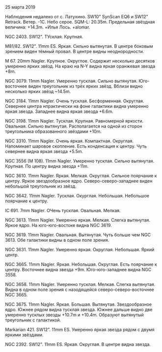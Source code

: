 25 марта 2019

Наблюдения недалеко от с. Латухино. SW10" SynScan EQ6 и SW12" Retrack. Ветер. -1С. Небо серое. SQM-L: 20.35m. Предельная звёздная величина: +14.3m. +Илья Лось. +alomar.

NGC 2403. SW12". ТУсклая. Крупная.

M81/82. SW12". 11mm ES. Яркая. Сильно вытянутая. В центре боковым зрением виден тёмный провал. В центре видны неоднородности.

M 67. 20mm Nagler. Крупное. Округлое. Содержит несколько десятков умеренно ярких звёзд. На краю на N-Y видна яркая оранжевая звезда +8m.

NGC 3079. 11mm Nagler. Умеренно тусклая. Сильно вытянутая. Юго-восточнее виден треугольник из трёх ярких звёзд. Вблизи видно несколько ярких звёзд ~14.5m.

NGC 3184. 11mm Nagler. Очень тусклая. Бесформенная. Округлая. Севернее центра нпрактически на фоне галактики видна умеренно яркая звезда. Западнее видна яркая звезда +6.6m.

NGC 3198. 11mm Nagler. Тусклая. Крупная. Равномерной яркости. Овальная. Сильно вытянутая. Располагается на одной из сторон треугольника образованного звёздами +10m.

NGC 3310. 11mm Nagler. Очень яркая. Компактная. Округлая. Напоминает шаровое скопление. Есть конденсация к центру. Чуть севернее видна яркая звезда +5.5m.

NGC 3556 (M 108). 11mm Nagler. Умеренно тусклая. Сильно вытянутая. Крупная. По центру видна звезда +11m.

NGC 3610. 11mm Nagler. Яркая. Мелкая. Округлая. Сильное поярчание к центру. Яркое звездообразное ядро. Северо-северо-западнее виден небольшой треугольник из звёзд.

NGC 3642. 11mm Nagler. Тусклая. Окурглая. Небольшая. Небольшое поярчание к центру.

IC 691. 7mm Nagler. ОЧень тусклая. Овальная. Мелкая.

NGC 3613. 11mm Nagler. Умеренно яркая. Мелкая. Слегка вытянутая. Яркое ядро. На юго-юго-востоке видна NGC 3619.

NGC 3619. 11mm Nagler. Овальная. Вытянутая. Чуть больше чем NGC 3613. Обе галактики видны в одном поле зрения.

NGC 3631. 11mm Nagler. Умеренно яркая. Округлая. Небольшая. Яркий центр.

NGC 3665. 11mm Nagler. Яркая. Небольшая. Округлая. Есть поярчание к центру. Восточнее видна звезда +9m. Юго-юго-западнее видна NGC 3558.

NGC 3658. 11mm Nagler. Умеренно тусклая. Мелкая. Слегка вытянутая. Видна в одном поле зрения с назодящейся северо-северо-восточнее NGC 3665.

NGC 3675. 11mm Nagler. Яркая. Большая. Вытянутая. Звездообразное ядро. Южнее рядом видна тусклая звезда. Южнее дальше видно две умеренно тусклых звезды +10.7m и +10.4m. Образуют вытянутый треугольник с галактикой.

Markarian 421. SW12". 11mm ES. Умеренно яркая звезда рядом с двумя яркими звёздами.

NGC 2392. SW12". 11mm ES. Яркая. Округлая. В центре видна звезда.